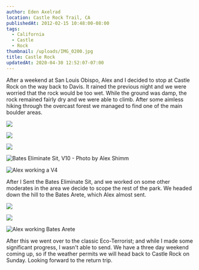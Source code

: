 ```yaml
---
author: Eden Axelrad
location: Castle Rock Trail, CA
publishedAt: 2012-02-15 10:48:00-08:00
tags:
  - California
  - Castle
  - Rock
thumbnail: /uploads/IMG_0200.jpg
title: Castle Rock
updatedAt: 2020-04-30 12:52:07-07:00
---
```


After a weekend at San Louis Obispo, Alex and I decided to stop at Castle Rock on the way back to Davis. It rained the previous night and we were worried that the rock would be too wet. While the ground was damp, the rock remained fairly dry and we were able to climb. After some aimless hiking through the overcast forest we managed to find one of the main boulder areas.

![](/uploads/IMG_0200.jpg)

![](/uploads/IMG_1928.jpg)

![](/uploads/IMG_1921.jpg)

![Bates Eliminate Sit, V10 - Photo by Alex Shimm](/uploads/IMG_1924.jpg)

![Alex working a V4](/uploads/403362_2706066339152_1481580039_32077030_653608925_n.jpg)

After I Sent the Bates Eliminate Sit, and we worked on some other moderates in the area we decide to scope the rest of the park. We headed down the hill to the Bates Arete, which Alex almost sent.

![](/uploads/IMG_0171.jpg)

![](/uploads/IMG_0172.jpg)

![Alex working Bates Arete](/uploads/IMG_0173.jpg)

After this we went over to the classic Eco-Terrorist; and while I made some significant progress, I wasn't able to send. We have a three day weekend coming up, so if the weather permits we will head back to Castle Rock on Sunday. Looking forward to the return trip.
